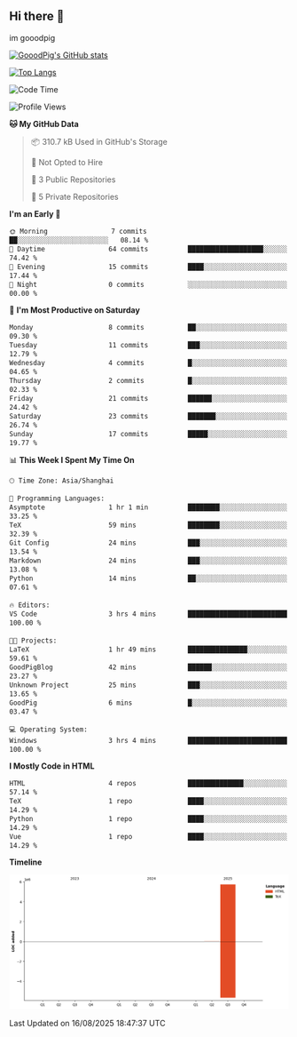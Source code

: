 ## Hi there 👋
im gooodpig

[![GooodPig's GitHub stats](https://github-readme-stats.vercel.app/api?username=gooodpig&count_private=true&show_icons=true)](https://github.com/anuraghazra/github-readme-stats)

[![Top Langs](https://github-readme-stats.vercel.app/api/top-langs/?username=gooodpig&layout=compact)](https://github.com/anuraghazra/github-readme-stats)

<!--START_SECTION:waka-->
![Code Time](http://img.shields.io/badge/Code%20Time-28%20hrs%2014%20mins-blue)

![Profile Views](http://img.shields.io/badge/Profile%20Views-58-blue)

**🐱 My GitHub Data** 

> 📦 310.7 kB Used in GitHub's Storage 
 > 
> 🚫 Not Opted to Hire
 > 
> 📜 3 Public Repositories 
 > 
> 🔑 5 Private Repositories 
 > 
**I'm an Early 🐤** 

```text
🌞 Morning                7 commits           ██░░░░░░░░░░░░░░░░░░░░░░░   08.14 % 
🌆 Daytime                64 commits          ███████████████████░░░░░░   74.42 % 
🌃 Evening                15 commits          ████░░░░░░░░░░░░░░░░░░░░░   17.44 % 
🌙 Night                  0 commits           ░░░░░░░░░░░░░░░░░░░░░░░░░   00.00 % 
```
📅 **I'm Most Productive on Saturday** 

```text
Monday                   8 commits           ██░░░░░░░░░░░░░░░░░░░░░░░   09.30 % 
Tuesday                  11 commits          ███░░░░░░░░░░░░░░░░░░░░░░   12.79 % 
Wednesday                4 commits           █░░░░░░░░░░░░░░░░░░░░░░░░   04.65 % 
Thursday                 2 commits           █░░░░░░░░░░░░░░░░░░░░░░░░   02.33 % 
Friday                   21 commits          ██████░░░░░░░░░░░░░░░░░░░   24.42 % 
Saturday                 23 commits          ███████░░░░░░░░░░░░░░░░░░   26.74 % 
Sunday                   17 commits          █████░░░░░░░░░░░░░░░░░░░░   19.77 % 
```


📊 **This Week I Spent My Time On** 

```text
🕑︎ Time Zone: Asia/Shanghai

💬 Programming Languages: 
Asymptote                1 hr 1 min          ████████░░░░░░░░░░░░░░░░░   33.25 % 
TeX                      59 mins             ████████░░░░░░░░░░░░░░░░░   32.39 % 
Git Config               24 mins             ███░░░░░░░░░░░░░░░░░░░░░░   13.54 % 
Markdown                 24 mins             ███░░░░░░░░░░░░░░░░░░░░░░   13.08 % 
Python                   14 mins             ██░░░░░░░░░░░░░░░░░░░░░░░   07.61 % 

🔥 Editors: 
VS Code                  3 hrs 4 mins        █████████████████████████   100.00 % 

🐱‍💻 Projects: 
LaTeX                    1 hr 49 mins        ███████████████░░░░░░░░░░   59.61 % 
GoodPigBlog              42 mins             ██████░░░░░░░░░░░░░░░░░░░   23.27 % 
Unknown Project          25 mins             ███░░░░░░░░░░░░░░░░░░░░░░   13.65 % 
GoodPig                  6 mins              █░░░░░░░░░░░░░░░░░░░░░░░░   03.47 % 

💻 Operating System: 
Windows                  3 hrs 4 mins        █████████████████████████   100.00 % 
```

**I Mostly Code in HTML** 

```text
HTML                     4 repos             ██████████████░░░░░░░░░░░   57.14 % 
TeX                      1 repo              ████░░░░░░░░░░░░░░░░░░░░░   14.29 % 
Python                   1 repo              ████░░░░░░░░░░░░░░░░░░░░░   14.29 % 
Vue                      1 repo              ████░░░░░░░░░░░░░░░░░░░░░   14.29 % 
```



**Timeline**

![Lines of Code chart](https://raw.githubusercontent.com/gooodpig/gooodpig/main/assets/bar_graph.png)


 Last Updated on 16/08/2025 18:47:37 UTC
<!--END_SECTION:waka-->


<!--
**gooodpig/gooodpig** is a ✨ _special_ ✨ repository because its `README.md` (this file) appears on your GitHub profile.

Here are some ideas to get you started:

- 🔭 I’m currently working on ...
- 🌱 I’m currently learning ...
- 👯 I’m looking to collaborate on ...
- 🤔 I’m looking for help with ...
- 💬 Ask me about ...
- 📫 How to reach me: ...
- 😄 Pronouns: ...
- ⚡ Fun fact: ...
-->
